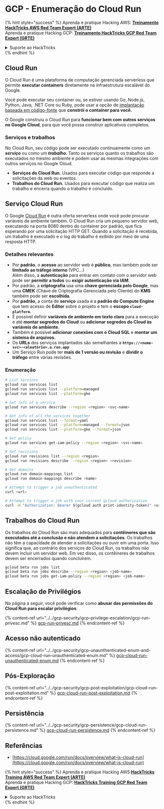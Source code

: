 # GCP - Enumeração do Cloud Run

{% hint style="success" %}
Aprenda e pratique Hacking AWS: <img src="/.gitbook/assets/image.png" alt="" data-size="line">[**Treinamento HackTricks AWS Red Team Expert (ARTE)**](https://training.hacktricks.xyz/courses/arte)<img src="/.gitbook/assets/image.png" alt="" data-size="line">\
Aprenda e pratique Hacking GCP: <img src="/.gitbook/assets/image (2).png" alt="" data-size="line">[**Treinamento HackTricks GCP Red Team Expert (GRTE)**<img src="/.gitbook/assets/image (2).png" alt="" data-size="line">](https://training.hacktricks.xyz/courses/grte)

<details>

<summary>Suporte ao HackTricks</summary>

* Verifique os [**planos de assinatura**](https://github.com/sponsors/carlospolop)!
* **Junte-se ao** 💬 [**grupo Discord**](https://discord.gg/hRep4RUj7f) ou ao [**grupo telegram**](https://t.me/peass) ou **siga-nos** no **Twitter** 🐦 [**@hacktricks\_live**](https://twitter.com/hacktricks\_live)**.**
* **Compartilhe truques de hacking enviando PRs para os repositórios** [**HackTricks**](https://github.com/carlospolop/hacktricks) e [**HackTricks Cloud**](https://github.com/carlospolop/hacktricks-cloud).

</details>
{% endhint %}

## Cloud Run <a href="#revisando-configurações-do-cloud-run" id="revisando-configurações-do-cloud-run"></a>

O Cloud Run é uma plataforma de computação gerenciada serverless que permite **executar containers** diretamente na infraestrutura escalável do Google.

Você pode executar seu container ou, se estiver usando Go, Node.js, Python, Java, .NET Core ou Ruby, pode usar a opção de [implantação baseada em código-fonte](https://cloud.google.com/run/docs/deploying-source-code) que **constrói o container para você.**

O Google construiu o Cloud Run para **funcionar bem com outros serviços no Google Cloud**, para que você possa construir aplicativos completos.

### Serviços e trabalhos <a href="#serviços-e-trabalhos" id="serviços-e-trabalhos"></a>

No Cloud Run, seu código pode ser executado continuamente como um _**serviço**_ ou como um _**trabalho**_. Tanto os serviços quanto os trabalhos são executados no mesmo ambiente e podem usar as mesmas integrações com outros serviços no Google Cloud.

* **Serviços do Cloud Run.** Usados para executar código que responde a solicitações da web ou eventos.
* **Trabalhos do Cloud Run.** Usados para executar código que realiza um trabalho e encerra quando o trabalho é concluído.

## Serviço Cloud Run

O Google [Cloud Run](https://cloud.google.com/run) é outra oferta serverless onde você pode procurar variáveis de ambiente também. O Cloud Run cria um pequeno servidor web, executando na porta 8080 dentro do container por padrão, que fica esperando por uma solicitação HTTP GET. Quando a solicitação é recebida, um trabalho é executado e o log do trabalho é exibido por meio de uma resposta HTTP.

### Detalhes relevantes

* Por **padrão**, o **acesso** ao servidor web é **público**, mas também pode ser **limitado ao tráfego interno** (VPC...)\
Além disso, a **autenticação** para entrar em contato com o servidor web pode ser **permitir a todos** ou **exigir autenticação via IAM**.
* Por padrão, a **criptografia** usa uma **chave gerenciada pelo Google**, mas uma **CMEK** (Chave de Criptografia Gerenciada pelo Cliente) do **KMS** também pode ser **escolhida**.
* Por **padrão**, a conta de **serviço** usada é a **padrão do Compute Engine** que tem acesso de **Editor** sobre o projeto e tem o **escopo `cloud-platform`.**
* É possível definir **variáveis de ambiente em texto claro** para a execução e até **montar segredos do Cloud** ou **adicionar segredos do Cloud às variáveis de ambiente.**
* Também é possível **adicionar conexões com o Cloud SQL** e **montar um sistema de arquivos.**
* Os **URLs** dos serviços implantados são semelhantes a **`https://<nome-svc>-<aleatório>.a.run.app`**
* Um Serviço Run pode ter **mais de 1 versão ou revisão** e **dividir o tráfego** entre várias revisões.

### Enumeração
```bash
# List services
gcloud run services list
gcloud run services list --platform=managed
gcloud run services list --platform=gke

# Get info of a service
gcloud run services describe --region <region> <svc-name>

# Get info of all the services together
gcloud run services list --format=yaml
gcloud run services list --platform=managed --format=json
gcloud run services list --platform=gke --format=json

# Get policy
gcloud run services get-iam-policy --region <region> <svc-name>

# Get revisions
gcloud run revisions list --region <region>
gcloud run revisions describe --region <region> <revision>

# Get domains
gcloud run domain-mappings list
gcloud run domain-mappings describe <name>

# Attempt to trigger a job unauthenticated
curl <url>

# Attempt to trigger a job with your current gcloud authorization
curl -H "Authorization: Bearer $(gcloud auth print-identity-token)" <url>
```
## Trabalhos do Cloud Run

Os trabalhos do Cloud Run são mais adequados para **contêineres que são executados até a conclusão e não atendem a solicitações**. Os trabalhos não têm a capacidade de atender a solicitações ou ouvir em uma porta. Isso significa que, ao contrário dos serviços do Cloud Run, os trabalhos não devem incluir um servidor web. Em vez disso, os contêineres de trabalhos devem ser encerrados quando concluírem.
```bash
gcloud beta run jobs list
gcloud beta run jobs describe --region <region> <job-name>
gcloud beta run jobs get-iam-policy --region <region> <job-name>
```
## Escalação de Privilégios

Na página a seguir, você pode verificar como **abusar das permissões do Cloud Run para escalar privilégios**:

{% content-ref url="../../gcp-security/gcp-privilege-escalation/gcp-run-privesc.md" %}
[gcp-run-privesc.md](../../gcp-security/gcp-privilege-escalation/gcp-run-privesc.md)
{% endcontent-ref %}

## Acesso não autenticado

{% content-ref url="../../gcp-security/gcp-unaunthenticated-enum-and-access/gcp-cloud-run-unauthenticated-enum.md" %}
[gcp-cloud-run-unauthenticated-enum.md](../../gcp-security/gcp-unaunthenticated-enum-and-access/gcp-cloud-run-unauthenticated-enum.md)
{% endcontent-ref %}

## Pós-Exploração

{% content-ref url="../../gcp-security/gcp-post-exploitation/gcp-cloud-run-post-exploitation.md" %}
[gcp-cloud-run-post-exploitation.md](../../gcp-security/gcp-post-exploitation/gcp-cloud-run-post-exploitation.md)
{% endcontent-ref %}

## Persistência

{% content-ref url="../../gcp-security/gcp-persistence/gcp-cloud-run-persistence.md" %}
[gcp-cloud-run-persistence.md](../../gcp-security/gcp-persistence/gcp-cloud-run-persistence.md)
{% endcontent-ref %}

## Referências

* [https://cloud.google.com/run/docs/overview/what-is-cloud-run](https://cloud.google.com/run/docs/overview/what-is-cloud-run)

{% hint style="success" %}
Aprenda e pratique Hacking AWS:<img src="/.gitbook/assets/image.png" alt="" data-size="line">[**HackTricks Training AWS Red Team Expert (ARTE)**](https://training.hacktricks.xyz/courses/arte)<img src="/.gitbook/assets/image.png" alt="" data-size="line">\
Aprenda e pratique Hacking GCP: <img src="/.gitbook/assets/image (2).png" alt="" data-size="line">[**HackTricks Training GCP Red Team Expert (GRTE)**<img src="/.gitbook/assets/image (2).png" alt="" data-size="line">](https://training.hacktricks.xyz/courses/grte)

<details>

<summary>Suporte ao HackTricks</summary>

* Verifique os [**planos de assinatura**](https://github.com/sponsors/carlospolop)!
* **Junte-se ao** 💬 [**grupo Discord**](https://discord.gg/hRep4RUj7f) ou ao [**grupo telegram**](https://t.me/peass) ou **siga-nos** no **Twitter** 🐦 [**@hacktricks\_live**](https://twitter.com/hacktricks\_live)**.**
* **Compartilhe truques de hacking enviando PRs para os repositórios** [**HackTricks**](https://github.com/carlospolop/hacktricks) e [**HackTricks Cloud**](https://github.com/carlospolop/hacktricks-cloud).

</details>
{% endhint %}
